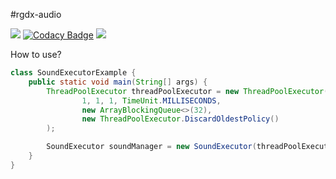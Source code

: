 #rgdx-audio

[![](https://jitpack.io/v/Ryuu-64/rgdx-audio.svg)](https://jitpack.io/#Ryuu-64/rgdx-audio)
[![Codacy Badge](https://app.codacy.com/project/badge/Grade/4d3d734a458549348f0cc973a2872fb7)](https://www.codacy.com/gh/Ryuu-64/rgdx-audio/dashboard?utm_source=github.com&amp;utm_medium=referral&amp;utm_content=Ryuu-64/rgdx-audio&amp;utm_campaign=Badge_Grade)
[![](https://img.shields.io/badge/JDK-8+-green.svg)](https://www.oracle.com/java/technologies/javase/javase-jdk8-downloads.html)

How to use?

```java
class SoundExecutorExample {
    public static void main(String[] args) {
        ThreadPoolExecutor threadPoolExecutor = new ThreadPoolExecutor(
                1, 1, 1, TimeUnit.MILLISECONDS,
                new ArrayBlockingQueue<>(32),
                new ThreadPoolExecutor.DiscardOldestPolicy()
        );

        SoundExecutor soundManager = new SoundExecutor(threadPoolExecutor);
    }
}
```
